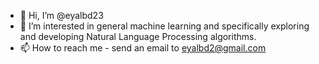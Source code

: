 - 👋 Hi, I’m @eyalbd23
- 👀 I’m interested in general machine learning and specifically exploring and developing Natural Language Processing algorithms. 
- 📫 How to reach me - send an email to eyalbd2@gmail.com

<!---
eyalbd23/eyalbd23 is a ✨ special ✨ repository because its `README.md` (this file) appears on your GitHub profile.
You can click the Preview link to take a look at your changes.
--->
